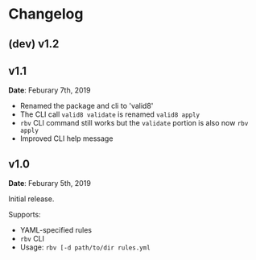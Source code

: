 # Changelog

## (dev) v1.2


## v1.1

**Date**: Feburary 7th, 2019

* Renamed the package and cli to 'valid8'
* The CLI call `valid8 validate` is renamed `valid8 apply`
* `rbv` CLI command still works but the `validate` portion is also now `rbv apply` 
* Improved CLI help message

## v1.0

**Date**: Feburary 5th, 2019

Initial release.

Supports: 
* YAML-specified rules 
* `rbv` CLI 
* Usage: `rbv [-d path/to/dir rules.yml`

 
